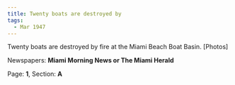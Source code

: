 ```yaml
---  
title: Twenty boats are destroyed by  
tags:  
  - Mar 1947  
---  
```

  
Twenty boats are destroyed by fire at the Miami Beach Boat Basin. [Photos]  
  
Newspapers: **Miami Morning News or The Miami Herald**  
  
Page: **1**, Section: **A** 
